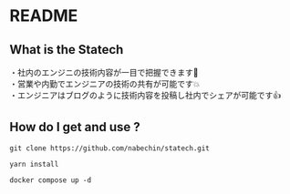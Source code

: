 # README
## What is the Statech
・社内のエンジニの技術内容が一目で把握できます:dash:  
・営業や内勤でエンジニアの技術の共有が可能です:collision:  
・エンジニアはブログのように技術内容を投稿し社内でシェアが可能です:+1:
## How do I get and use ?

```
git clone https://github.com/nabechin/statech.git
```

```
yarn install
```

```
docker compose up -d
```
